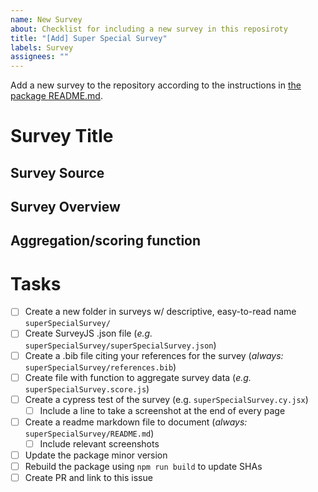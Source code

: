 ```yaml
---
name: New Survey
about: Checklist for including a new survey in this reposiroty
title: "[Add] Super Special Survey"
labels: Survey
assignees: ""
---
```


Add a new survey to the repository according to the instructions in [the package README.md](https://github.com/Watts-Lab/surveys#readme).

# Survey Title

## Survey Source

## Survey Overview

## Aggregation/scoring function

# Tasks

- [ ] Create a new folder in surveys w/ descriptive, easy-to-read name `superSpecialSurvey/`
- [ ] Create SurveyJS .json file (_e.g._ `superSpecialSurvey/superSpecialSurvey.json`)
- [ ] Create a .bib file citing your references for the survey (_always:_ `superSpecialSurvey/references.bib`)
- [ ] Create file with function to aggregate survey data (_e.g._ `superSpecialSurvey.score.js`)
- [ ] Create a cypress test of the survey (e.g. `superSpecialSurvey.cy.jsx`)
  - [ ] Include a line to take a screenshot at the end of every page
- [ ] Create a readme markdown file to document (_always:_ `superSpecialSurvey/README.md`)
  - [ ] Include relevant screenshots
- [ ] Update the package minor version
- [ ] Rebuild the package using `npm run build` to update SHAs
- [ ] Create PR and link to this issue
